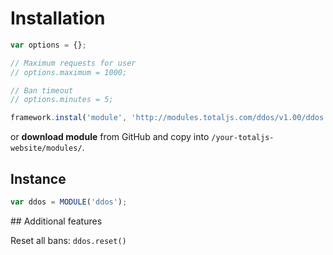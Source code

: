 # Installation

```js
var options = {};

// Maximum requests for user
// options.maximum = 1000;

// Ban timeout
// options.minutes = 5;

framework.instal('module', 'http://modules.totaljs.com/ddos/v1.00/ddos.js', options);
```

or __download module__ from GitHub and copy into `/your-totaljs-website/modules/`.

## Instance

```js
var ddos = MODULE('ddos');
```

## Additional features

Reset all bans: `ddos.reset()`
